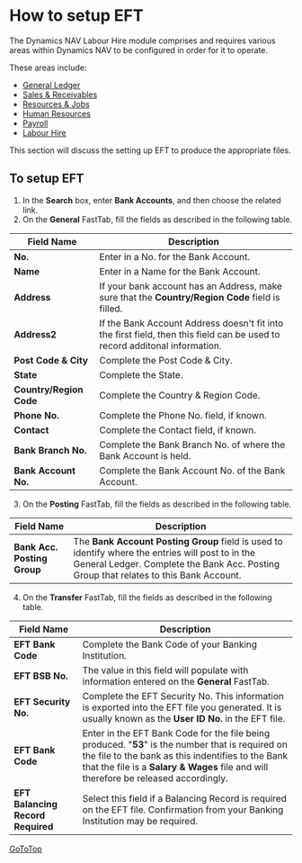 # How to setup EFT

The Dynamics NAV Labour Hire module comprises and requires various areas within Dynamics NAV
to be configured in order for it to operate. 

These areas include:

- [General Ledger](au-labour-setup-general-ledger.md)
- [Sales & Receivables](au-labour-setup-sales-receivables.md)
- [Resources & Jobs](au-labour-setup-resources-jobs.md)
- [Human Resources](au-labour-setup-human-resources.md)
- [Payroll](au-labour-setup-payroll.md)
- [Labour Hire](au-labour-setup-labour-hire.md)

This section will discuss the setting up EFT to produce the appropriate files.

## To setup EFT   

1. In the **Search** box, enter **Bank Accounts**, and then choose the related link.  
2. On the **General** FastTab, fill the fields as described in the following table.  

|Field Name|Description|
|---------------------------------------------|---------------------------------------------------------------------|
|**No.**|Enter in a No. for the Bank Account.|  
|**Name**|Enter in a Name for the Bank Account.|  
|**Address**|If your bank account has an Address, make sure that the **Country/Region Code** field is filled.|  
|**Address2**|If the Bank Account Address doesn't fit into the first field, then this field can be used to record additonal information.|
|**Post Code & City**|Complete the Post Code & City.|
|**State**|Complete the State.|
|**Country/Region Code**|Complete the Country & Region Code.|
|**Phone No.**|Complete the Phone No. field, if known.|
|**Contact**|Complete the Contact field, if known.|
|**Bank Branch No.**|Complete the Bank Branch No. of where the Bank Account is held.|
|**Bank Account No.**|Complete the Bank Account No. of the Bank Account.|
    
3. On the **Posting** FastTab, fill the fields as described in the following table.

|Field Name|Description|
|---------------------------------------------|---------------------------------------------------------------------|    
|**Bank Acc. Posting Group**|The **Bank Account Posting Group** field is used to identify where the entries will post to in the General Ledger.  Complete the Bank Acc. Posting Group that relates to this Bank Account.|  
    
4. On the **Transfer** FastTab, fill the fields as described in the following table.

|Field Name|Description|
|---------------------------------------------|---------------------------------------------------------------------|  
|**EFT Bank Code**|Complete the Bank Code of your Banking Institution.|
|**EFT BSB No.**|The value in this field will populate with information entered on the **General** FastTab.|
|**EFT Security No.**| Complete the EFT Security No.  This information is exported into the EFT file you generated.  It is usually known as the **User ID No.** in the EFT file.|
|**EFT Bank Code**|Enter in the EFT Bank Code for the file being produced.  "**53**" is the number that is required on the file to the bank as this indentifies to the Bank that the file is a **Salary & Wages** file and will therefore be released accordingly.|
|**EFT Balancing Record Required**|Select this field if a Balancing Record is required on the EFT file.  Confirmation from your Banking Institution may be required.|
    
[GoToTop](#how-to-setup-eft)
